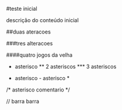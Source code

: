 #teste inicial

descrição do conteúdo inicial 



##duas ateracoes

###tres alteracoes

####quatro jogos da velha

* asterisco
** 2 asteriscos
*** 3 asteriscos

* asterisco - asterisco *

/* asterisco comentario */

// barra barra

